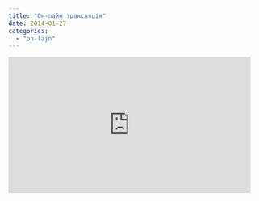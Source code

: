 ```yaml
---
title: "Он-лайн трансляція"
date: 2014-01-27
categories: 
  - "on-lajn"
---
```


<iframe style="border: 0 none transparent;" src="http://www.ustream.tv/embed/21645587?html5ui" width="480" height="270" frameborder="no" allowfullscreen="allowfullscreen"></iframe>
